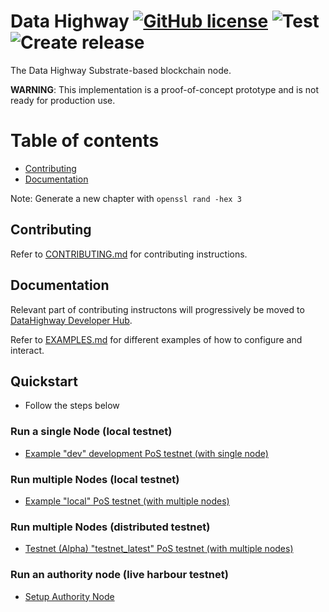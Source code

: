 # Data Highway [![GitHub license](https://img.shields.io/badge/license-GPL3%2FApache2-blue)](LICENSE) ![Test](https://github.com/DataHighway-DHX/node/workflows/Test/badge.svg?branch=master) ![Create release](https://github.com/DataHighway-DHX/node/workflows/Create%20release/badge.svg?branch=master)

The Data Highway Substrate-based blockchain node.

__WARNING__: This implementation is a proof-of-concept prototype and is not ready for production use.

# Table of contents

* [Contributing](#chapter-cb8b82)
* [Documentation](#chapter-888ccd)

Note: Generate a new chapter with `openssl rand -hex 3`

## Contributing <a id="chapter-cb8b82"></a>

Refer to [CONTRIBUTING.md](./CONTRIBUTING.md) for contributing instructions.

## Documentation <a id="chapter-888ccd"></a>

Relevant part of contributing instructons will progressively be moved to [DataHighway Developer Hub](https://github.com/DataHighway-DHX/documentation).

Refer to [EXAMPLES.md](./EXAMPLES.md) for different examples of how to configure and interact.

## Quickstart <a id="chapter-888ccd"></a>
* Follow the steps below

### Run a single Node (local testnet)
* [Example "dev" development PoS testnet (with single node)
](./EXAMPLES.md#example-dev-development-pos-testnet-with-single-node-)

### Run multiple Nodes (local testnet)
* [Example "local" PoS testnet (with multiple nodes)](./EXAMPLES.md#example-local-pos-testnet-with-multiple-nodes-)

### Run multiple Nodes (distributed testnet)
* [Testnet (Alpha) "testnet_latest" PoS testnet (with multiple nodes)](./EXAMPLES.md#testnet-alpha-testnet_latest-pos-testnet-with-multiple-nodes-)

### Run an authority node (live harbour testnet)
* [Setup Authority Node](https://dev.datahighway.com/docs/en/tutorials/tutorials-nodes-authorities-setup)
